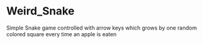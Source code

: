 # Weird_Snake
Simple Snake game controlled with arrow keys which grows by one random colored square every time an apple is eaten
